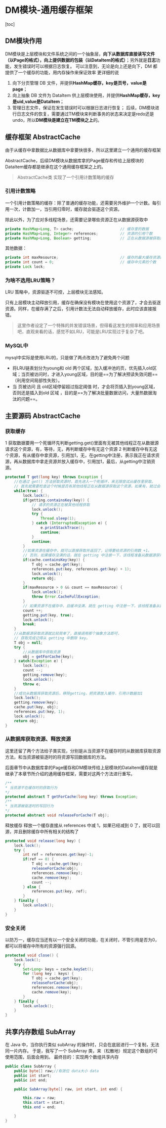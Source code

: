 # DM模块-通用缓存框架

[toc]

## DM模块作用

DM模块是上层模块和文件系统之间的一个抽象层，**向下从数据库直接读写文件（以Page的格式），向上提供数据的包装（以DataItem的格式）**；另外就是**日志**功能，发生错误时可以根据日志恢复。
可以注意到，无论是向上还是向下，DM 都提供了一个缓存的功能，用内存操作来保证效率
更详细的说

1) 向下分页管理 DB 文件，并提供**HashMap缓存，key是页号，value是page**；
2) 向上抽象 DB 文件为 DataItem 供上层模块使用，并提供**HashMap缓存，key是uid,value是DataItem**；
3) 管理日志文件，保证在发生错误时可以根据日志进行恢复；
后续，DM模块进行日志文件的恢复，需要通过TM模块来判断事务的状态来决定是redo还是undo，所以**DM模块是建立在TM模块之上**的。



## 缓存框架 AbstractCache

由于从缓存中拿数据比从数据库中拿要快很多，所以这里建立一个通用的缓存框架

AbstractCache，后续DM模块从数据库拿的Page缓存和传给上层模块的DataItem缓存都是继承在这个通用缓存框架之上的。

> AbstractCache类  实现了一个引用计数策略的缓存

### 引用计数策略

一个引用计数策略的缓存：除了普通的缓存功能，还需要另外维护一个计数。每引用一次，计数加一，当引用归零时，缓存就会驱逐这个资源。

除此以外，为了应对多线程场景，还需要记录哪些资源正在从数据源获取中

```java
private HashMap<Long, T> cache;                     // 缓存里的数据
private HashMap<Long, Integer> references;          // 资源的引用个数
private HashMap<Long, Boolean> getting;             // 正在从数据源被获取的资源
```

其他数据：

```java
private int maxResource;                            // 缓存的最大缓存资源数
private int count = 0;                              // 缓存中元素的个数
private Lock lock;
```



### 为啥不选用LRU策略？

LRU 策略中，资源驱逐不可控，上层模块无法感知。

只有上层模块主动释放引用，缓存在确保没有模块在使用这个资源了，才会去驱逐资源。同样，在缓存满了之后，引用计数法无法自动释放缓存，此时应该直接报错。

> 这里作者设定了一个特殊的并发错误场景，但得看这发生的频率和应用场景吧，直观来看的话，感觉不如LRU，可能是LRU实现过于复杂了吧。

### MySQL中

mysql中实际是使用LRU的，只是做了两点改进为了避免两个问题

- 将LRU链表划分为young和 old 两个区域，加入缓冲池的页，优先插入old区域；当页被访问时，才进入young区域，目的是==为了解决预读失效问题==（利用空间局部性失败）。
- 当 页被访问 且 old区域停留超过指定阈值 时，才会将页插入到young区域，否则还是插入到old 区域 ，目的是==为了解决批量数据访问，大量热数据淘汰的问题==。



## 主要源码 AbstractCache

### 获取缓存

1  获取数据要用一个死循环先判断getting.get()里面有无被其他线程正在从数据源请求这个资源，有，等待，无，再判断缓存中有无这个资源
2  判断缓存中有无这个资源，有从缓存中拿资源，引用加1，无，在getting中注册，表示我正在请求资源，再从数据库中拿走资源并放入缓存中，引用加1，最后，从getting中注销资源。

```java
protected T get(long key) throws Exception {
    //在通过 get() 方法获取资源时，首先进入一个死循环，来无限尝试从缓存里获取。
    // 首先就需要检查这个时候是否有其他线程正在从数据源获取这个资源，如果有，就过会再来看看
    while(true) {
        lock.lock();
        if(getting.containsKey(key)) {
            // 请求的资源正在被其他线程获取
            lock.unlock();
            try {
                Thread.sleep(1);
            } catch (InterruptedException e) {
                e.printStackTrace();
                continue;
            }
            continue;
        }
        //如果资源在缓存中，就可以直接获取并返回了，记得要给资源的引用数 +1。
        // 否则，如果缓存没满的话，就在 getting 中注册一下，该线程准备从数据源获取资源了。
        if(cache.containsKey(key)) {
            T obj = cache.get(key);
            references.put(key, references.get(key) + 1);
            lock.unlock();
            return obj;
        }        
        if(maxResource > 0 && count == maxResource) {
            lock.unlock();
            throw Error.CacheFullException;
        }
        // 如果资源不在缓存中，且缓冲没满，就在 getting 中注册一下，该线程准备从数据源获取资源了。
        count ++;
        getting.put(key, true);
        lock.unlock();
        break;
    }
    //从数据源获取资源就比较简单了，直接调用那个抽象方法即可，
    // 获取完成记得从 getting 中删除 key。
    T obj = null;
    try {
        //从数据库中获取资源
        obj = getForCache(key);
    } catch(Exception e) {
        lock.lock();
        count --;
        getting.remove(key);
        lock.unlock();
        throw e;
    }
    //成功从数据库获取资源后，移除getting，把资源放入缓存，引用计数器加1
    lock.lock();
    getting.remove(key);
    cache.put(key, obj);
    references.put(key, 1);
    lock.unlock();
    return obj;
}
```

### 从数据库获取资源、释放资源

这里还留了两个方法给子类实现，分别是从当资源不在缓存时的从数据库获取资源方法，和当资源被驱逐时的将资源写回数据库的方法。

后面章节中从数据库拿的Page缓存和DM模块传给上层模块的DataItem缓存就是继承了本章节所介绍的通用缓存框架，需要对这两个方法进行重写。

```java
/**
* 当资源不在缓存时的获取行为
*/
protected abstract T getForCache(long key) throws Exception;
/**
* 当资源被驱逐时的写回行为
*/
protected abstract void releaseForCache(T obj);
```

释放缓存
释放一个缓存直接从 references 中减 1，如果已经减到 0 了，就可以回源，并且删除缓存中所有相关的结构了

```java
protected void release(long key) {
    lock.lock();
    try {
        int ref = references.get(key)-1;
        if(ref == 0) {
            T obj = cache.get(key);
            releaseForCache(obj);
            references.remove(key);
            cache.remove(key);
            count --;
        } else {
            references.put(key, ref);
        }
    } finally {
        lock.unlock();
    }
}
```



### 安全关闭

以防万一，缓存应当还有以一个安全关闭的功能，在关闭时，不管引用是否为0，都可以将缓存中所有的资源强行回源。

```java
protected void close() {
    lock.lock();
    try {
        Set<Long> keys = cache.keySet();
        for (long key : keys) {
            T obj = cache.get(key);
            releaseForCache(obj);
            references.remove(key);
            cache.remove(key);
        }
    } finally {
        lock.unlock();
    }
}
```

## 共享内存数组 SubArray

在 Java 中，当你执行类似 subArray 的操作时，只会在底层进行一个复制，无法同一片内存。
于是，我写了一个 SubArray 类，来（松散地）规定这个数组的可使用范围，后面会用到。
最终目的：实现两个数组共享内存

```java
public class SubArray {
    public byte[] raw;//有效位 data大小 data
    public int start;
    public int end;

    public SubArray(byte[] raw, int start, int end) {

        this.raw = raw;
        this.start = start;
        this.end = end;

    }
}
```




